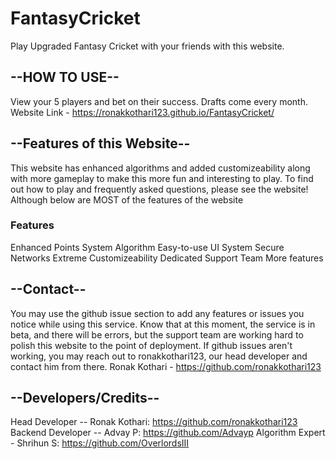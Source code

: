# FantasyCricket

Play Upgraded Fantasy Cricket with your friends with this website.

## --HOW TO USE--
View your 5 players and bet on their success. Drafts come every month.
Website Link - https://ronakkothari123.github.io/FantasyCricket/

## --Features of this Website--
This website has enhanced algorithms and added customizeability along with more gameplay to make this more fun and interesting to play. To find out how to play and frequently asked questions, please see the website! Although below are MOST of the features of the website

### Features
Enhanced Points System Algorithm
Easy-to-use UI System
Secure Networks
Extreme Customizeability
Dedicated Support Team
More features

## --Contact--
You may use the github issue section to add any features or issues you notice while using this service. Know that at this moment, the service is in beta, and there will be errors, but the support team are working hard to polish this website to the point of deployment. If github issues aren't working, you may reach out to ronakkothari123, our head developer and contact him from there.
Ronak Kothari - https://github.com/ronakkothari123

## --Developers/Credits--
Head Developer -- Ronak Kothari: https://github.com/ronakkothari123
Backend Developer -- Advay P: https://github.com/Advayp
Algorithm Expert - Shrihun S: https://github.com/OverlordsIII
